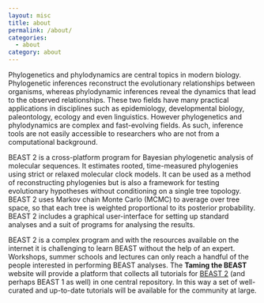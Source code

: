 ```yaml
---
layout: misc
title: about
permalink: /about/
categories:
  - about
category: about
---
```


Phylogenetics and phylodynamics are central topics in modern biology. Phylogenetic inferences reconstruct the evolutionary relationships between organisms, whereas phylodynamic inferences reveal the dynamics that lead to the observed relationships. These two fields have many practical applications in disciplines such as epidemiology, developmental biology, paleontology, ecology and even linguistics. However phylogenetics and phylodynamics are complex and fast-evolving fields. As such, inference tools are not easily accessible to researchers who are not from a computational background.


BEAST 2 is a cross-platform program for Bayesian phylogenetic analysis of molecular sequences. It estimates rooted, time-measured phylogenies using strict or relaxed molecular clock models. It can be used as a method of reconstructing phylogenies but is also a framework for testing evolutionary hypotheses without conditioning on a single tree topology. BEAST 2 uses Markov chain Monte Carlo (MCMC) to average over tree space, so that each tree is weighted proportional to its posterior probability. BEAST 2 includes a graphical user-interface for setting up standard analyses and a suit of programs for analysing the results.

BEAST 2 is a complex program and with the resources available on the internet it is challenging to learn BEAST without the help of an expert. 
Workshops, summer schools and lectures can only reach a handful of the people interested in performing BEAST analyses. 
The **Taming the BEAST** website will provide a platform that collects all tutorials for [BEAST 2]("http://beast2.org") (and perhaps BEAST 1 as well) in one central repository. 
In this way a set of well-curated and up-to-date tutorials will be available for the community at large. 